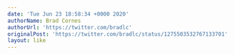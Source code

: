 ```yaml
---
date: 'Tue Jun 23 18:58:34 +0000 2020'
authorName: Brad Cornes
authorUrl: 'https://twitter.com/bradlc'
originalPost: 'https://twitter.com/bradlc/status/1275503532767133701'
layout: like
---
```

